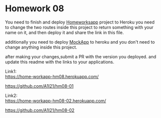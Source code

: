 # Homework 08

You need to finish and deploy [Homeworksapp](./Homeworksapp/) project to Heroku
you need to change the two routes inside this project to return something with your name on it, and then deploy it and share the link in this file.

additionally you need to deploy [MockApp](./Mockapp/) to heroku and you don't need to change anything inside this project.

after making your changes,submit a PR with the version you deployed.
and update this readme with the links to your applications.

Link1:  
  https://home-workapp-hm08.herokuapp.com/
  
  https://github.com/A1I21/hm08-01
  
Link2:  
https://home-workapp-hm08-02.herokuapp.com/ 

https://github.com/A1I21/hm08-02
